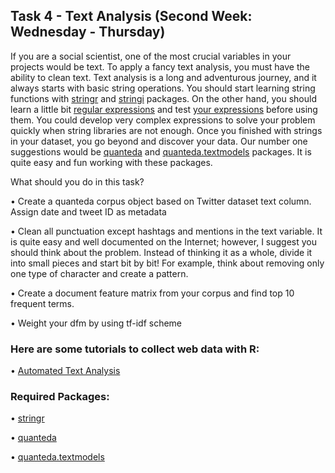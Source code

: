 ## Task 4 - Text Analysis (Second Week: Wednesday - Thursday)

If you are a social scientist, one of the most crucial variables in your projects would be text. To apply a fancy text analysis, you must have the ability to clean text. Text analysis is a long and adventurous journey, and it always starts with basic string operations. You should start learning string functions with [stringr](https://cran.r-project.org/web/packages/stringr/vignettes/stringr.html) and [stringi](https://cran.r-project.org/web/packages/stringi/stringi.pdf) packages.
On the other hand, you should learn a little bit [regular expressions](https://cran.r-project.org/web/packages/stringr/vignettes/regular-expressions.html) and test [your expressions](https://regexr.com/) before using them. You could develop very complex expressions to solve your problem quickly when string libraries are not enough.
Once you finished with strings in your dataset, you go beyond and discover your data. Our number one suggestions would be [quanteda](https://quanteda.io/) and [quanteda.textmodels](https://cran.r-project.org/web/packages/quanteda.textmodels/quanteda.textmodels.pdf) packages. It is quite easy and fun working with these packages.

What should you do in this task?

• Create a quanteda corpus object based on Twitter dataset text column. Assign date and tweet ID as metadata

• Clean all punctuation except hashtags and mentions in the text variable. It is quite easy and well documented on the Internet; however, I suggest you should think about the problem. Instead of thinking it as a whole, divide it into small pieces and start bit by bit! For example, think about removing only one type of character and create a pattern.

• Create a document feature matrix from your corpus and find top 10 frequent terms.

• Weight your dfm by using tf-idf scheme

### Here are some tutorials to collect web data with R:

• [Automated Text Analysis](https://www.youtube.com/watch?v=TAlO-5NJB7I&list=PL9UNgBC7ODr4M1_4RLr4IYcXbHPUWYMrZ&index=12)

### Required Packages: 

• [stringr](https://cran.r-project.org/web/packages/stringr/vignettes/stringr.html)
   
• [quanteda](https://quanteda.io/)
   
• [quanteda.textmodels](https://cran.r-project.org/web/packages/quanteda.textmodels/quanteda.textmodels.pdf)

